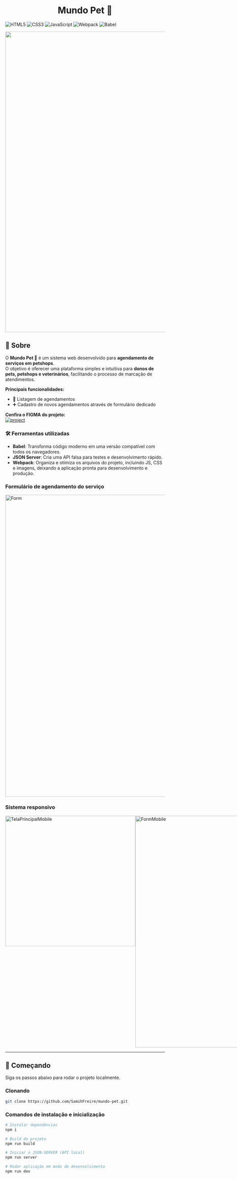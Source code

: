 [PROJECT__BADGE]: https://img.shields.io/badge/figma-%23F24E1E.svg?style=for-the-badge&logo=figma&logoColor=white
[PROJECT__URL]: https://www.figma.com/community/file/1402272413594042585

<h1 align="center" style="font-weight: bold;">Mundo Pet 🐶</h1>

![HTML5](https://img.shields.io/badge/html5-%23E34F26.svg?style=for-the-badge&logo=html5&logoColor=white)
![CSS3](https://img.shields.io/badge/css3-%231572B6.svg?style=for-the-badge&logo=css3&logoColor=white)
![JavaScript](https://img.shields.io/badge/javascript-%23323330.svg?style=for-the-badge&logo=javascript&logoColor=%23F7DF1E)
![Webpack](https://img.shields.io/badge/webpack-%238DD6F9.svg?style=for-the-badge&logo=webpack&logoColor=black)
![Babel](https://img.shields.io/badge/Babel-F9DC3e?style=for-the-badge&logo=babel&logoColor=black)


<p align="center">
  <img width="1917" height="947" alt="TelaPrincipal" src="https://github.com/user-attachments/assets/4dee9298-370c-4340-9c8e-fe24d08564af" />    
</p>

<h2 id="about">📌 Sobre</h2>

O **Mundo Pet 🐶** é um sistema web desenvolvido para **agendamento de serviços em petshops**.  
O objetivo é oferecer uma plataforma simples e intuitiva para **donos de pets, petshops e veterinários**, facilitando o processo de marcação de atendimentos.

**Principais funcionalidades:**  
- 📅 Listagem de agendamentos  
- ➕ Cadastro de novos agendamentos através de formulário dedicado

**Confira o FIGMA do projeto:**  
[![project][PROJECT__BADGE]][PROJECT__URL]

### 🛠 Ferramentas utilizadas

- **Babel**: Transforma código moderno em uma versão compatível com todos os navegadores.
- **JSON Server**: Cria uma API falsa para testes e desenvolvimento rápido.
- **Webpack**: Organiza e otimiza os arquivos do projeto, incluindo JS, CSS e imagens, deixando a aplicação pronta para desenvolvimento e produção.

<h3>Formulário de agendamento do serviço</h3>
<img width="1916" height="951" alt="Form" src="https://github.com/user-attachments/assets/7047ec41-1c31-4746-aaca-5eef990cc6cd" />


<h3>Sistema responsivo</h3>
<div style="display: flex;">
  <img width="411" alt="TelaPrincipalMobile" src="https://github.com/user-attachments/assets/6626c7f7-cf34-4b94-bc0e-86829107e0ea" />
  <img width="414" height="730" alt="FormMobile" src="https://github.com/user-attachments/assets/8ddecbf4-d2ae-4c84-9af4-a3a891976cd9" />
</div>

---

<h2 id="getting-started">🚀 Começando</h2>

Siga os passos abaixo para rodar o projeto localmente.

<h3 id="cloning">Clonando</h3>

```bash
git clone https://github.com/SamihFreire/mundo-pet.git
```

<h3 id="starting">Comandos de instalação e inicialização</h3>

```bash
# Instalar dependências
npm i

# Build do projeto
npm run build

# Iniciar o JSON-SERVER (API local)
npm run server

# Rodar aplicação em modo de desenvolvimento
npm run dev
```

